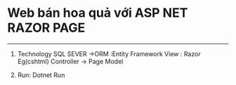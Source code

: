 # Web bán hoa quả với ASP NET RAZOR PAGE
--------------------------------------
1. Technology
SQL SEVER ->ORM :Entity Framework
View : Razor Eg(cshtml)
Controller -> Page Model

2. Run: Dotnet Run